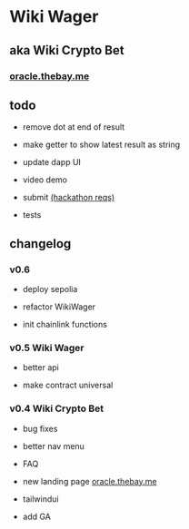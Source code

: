 # Wiki Wager

## aka Wiki Crypto Bet

### [oracle.thebay.me](https://oracle.thebay.me)

## todo

- remove dot at end of result

- make getter to show latest result as string

- update dapp UI

- video demo

- submit [(hackathon reqs)](https://github.com/SxT-Community/chainlink-hackathon)

- tests

## changelog

### v0.6

- deploy sepolia

- refactor WikiWager

- init chainlink functions

### v0.5 Wiki Wager

- better api

- make contract universal

### v0.4 Wiki Crypto Bet

- bug fixes

- better nav menu

- FAQ

- new landing page [oracle.thebay.me](https://oracle.thebay.me)

- tailwindui

- add GA
